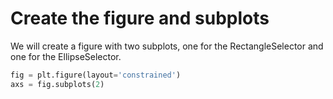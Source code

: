 # Create the figure and subplots

We will create a figure with two subplots, one for the RectangleSelector and one for the EllipseSelector.

```python
fig = plt.figure(layout='constrained')
axs = fig.subplots(2)
```
